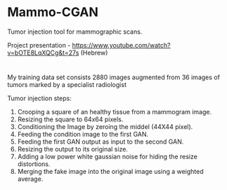 # Mammo-CGAN
Tumor injection tool for mammographic scans.

Project presentation - https://www.youtube.com/watch?v=bOTE8LqXQCg&t=27s (Hebrew)

#
My training data set consists 2880 images augmented from 36 images of tumors marked by a specialist radiologist

Tumor injection steps:
1. Crooping a square of an healthy tissue from a mammogram image.
2. Resizing the square to 64x64 pixels.
3. Conditioning the Image by zeroing the middel (44X44 pixel).
4. Feeding the condition image to the first GAN.
5. Feeding the first GAN output as input to the second GAN.
6. Resizing the output to its original size.
7. Adding a low power white gaussian noise for hiding the resize distortions.
8. Merging the fake image into the original image using a weighted average.

